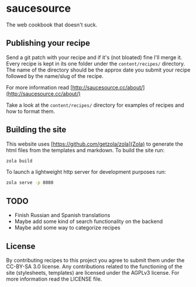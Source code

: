 # saucesource

The web cookbook that doesn't suck.

## Publishing your recipe

Send a git patch with your recipe and if it's (not bloated) fine I'll merge it.
Every recipe is kept in its one folder under the `content/recipes/` directory.
The name of the directory should be the approx date you submit your recipe
followed by the name/slug of the recipe. 

For more information read
[http://saucesource.cc/about/](http://saucesource.cc/about/)

Take a look at the `content/recipes/` directory for examples of recipes and how
to format them.

## Building the site

This website uses [https://github.com/getzola/zola](Zola) to generate the html
files from the templates and markdown. To build the site run:

```sh
zola build
```

To launch a lightweight http server for development purposes run:

```sh
zola serve -p 8080
```

## TODO

* Finish Russian and Spanish translations
* Maybe add some kind of search functionality on the backend
* Maybe add some way to categorize recipes

## License

By contributing recipes to this project you agree to submit them under the
CC-BY-SA 3.0 license. Any contributions related to the functioning of the site
(stylesheets, templates) are licensed under the AGPLv3 license. For more
information read the LICENSE file.
